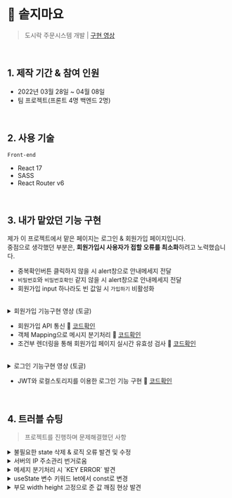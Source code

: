 # :pushpin: 솥지마요

> 도시락 주문시스템 개발 | [구현 영상](https://youtu.be/Nz-s6Ob5FhU)

</br>

## 1. 제작 기간 & 참여 인원

- 2022년 03월 28일 ~ 04월 08일
- 팀 프로젝트(프론트 4명 백엔드 2명)

</br>

## 2. 사용 기술

`Front-end`

- React 17
- SASS
- React Router v6

</br>

## 3. 내가 맡았던 기능 구현

제가 이 프로젝트에서 맡은 페이지는 로그인 & 회원가입 페이지입니다.  
중점으로 생각했던 부분은, **회원가입시 사용자가 접할 오류를 최소화**하려고 노력했습니다.

- 중복확인버튼 클릭하지 않을 시 alert창으로 안내메세지 전달
- `비밀번호`와 `비밀번호확인` 같지 않을 시 alert창으로 안내메세지 전달
- 회원가입 input 하나라도 빈 값일 시 `가입하기` 비활성화

<br>

<details>
    <summary>회원가입 기능구현 영상 (토글)</summary>

![1차 프로젝트 회원가입](https://user-images.githubusercontent.com/56650238/171227748-cfd712c3-8c27-4e08-a8ca-03e49bf8ea0f.gif)

</details>

- 회원가입 API 통신 :pushpin: [코드확인](https://github.com/Geuni620/31-1st-Dont-SOT-frontend/blob/8dba029c6817b5eb12164b7e9ed78f7d0698a248/src/pages/Join/Join.js#L82)
- 객체 Mapping으로 메시지 분기처리 :pushpin: [코드확인](https://github.com/Geuni620/31-1st-Dont-SOT-frontend/blob/8dba029c6817b5eb12164b7e9ed78f7d0698a248/src/pages/Join/Join.js#L29)
- 조건부 렌더링을 통해 회원가입 페이지 실시간 유효성 검사 :pushpin: [코드확인](https://github.com/Geuni620/31-1st-Dont-SOT-frontend/blob/8dba029c6817b5eb12164b7e9ed78f7d0698a248/src/pages/Join/Form/Form.js#L29)

<br>
<details>
    <summary>로그인 기능구현 영상 (토글) </summary>

![1차 프로젝트 로그인](https://user-images.githubusercontent.com/56650238/171227713-c6a70b65-48c3-4784-8a8b-7b005741fbb0.gif)

</details>

- JWT와 로컬스토리지를 이용한 로그인 기능 구현 :pushpin: [코드확인](https://github.com/Geuni620/31-1st-Dont-SOT-frontend/blob/8dba029c6817b5eb12164b7e9ed78f7d0698a248/src/pages/Login/Login.js#L31)

<br>

## 4. 트러블 슈팅

> 프로젝트를 진행하며 문제해결했던 사항

<details>
<summary>불필요한 state 삭제 & 로직 오류 발견 및 수정</summary>

<br>
    
* 백엔드 분기처리시 error 메세지가 뜰 경우 가입하기 버튼의 disabled이 true였다가 success메세지가 뜨면 false가 되도록 변경

- disabled가 true라면 버튼을 누를 수 조차없고, 백엔드와 통신 자체가 불가능.
- onClick event를 만들어서 구현하려 했으나, 버튼이 disabled일 경우 event를 읽지 못함.
- 결국 삭제, 버튼의 disabled는 모든 input값이 빈 값이 아니라면 false가 되도록만 구현

</details>

<details>
<summary>서버의 IP 주소관리 번거로움</summary>

- 백엔드 IP 주소 변경시 모든 페이지 IP주소 일일이 변경해야하는 번거로움
- config.js파일로 API주소 관리

config.js

```JS
const BASE_URL = 'http://10.58.3.250:8000';

const API = {
Login: `${BASE_URL}/users/signin`,
Join: `${BASE_URL}/users/signup`,
JoinId: `${BASE_URL}/users/signup/idcheck`,
};

export default API;

```

<br>

</details>

<details>
<summary>메세지 분기처리 시 `KEY ERROR` 발견</summary>

- 백엔드 팀원과 소통을 통해 하나라도 input 값이 비어있을 시 KEY ERROR 메세지가 뜬다는 사실을 알게 됨.  
  → 모든 값이 빈 값이면 button 비활성화로 대체

</details>

<details>
<summary>useState 변수 키워드 let에서 const로 변경</summary>

- 컴포넌트 함수가 실행되면서 매번 새로운 const 변수가 실행됨.
- const로 선언함으로 state를 직접 수정 방지할 수 있음.

✓ [참고자료](https://dudghsx.tistory.com/18)

</details>

<details>
<summary>부모 width height 고정으로 준 값 깨짐 현상 발견</summary>

- 부모 width height 고정으로 준 값 모두 삭제
- 자식요소에 필요한 경우 width height 고정으로 변경
- css `calc()` 적용

</details>
